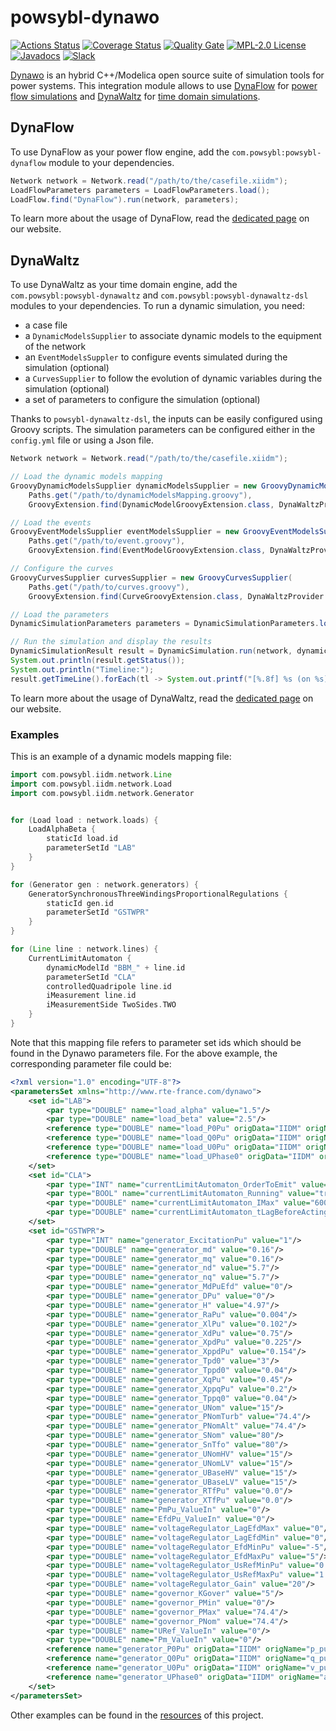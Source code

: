 # powsybl-dynawo

[![Actions Status](https://github.com/powsybl/powsybl-dynawo/workflows/CI/badge.svg)](https://github.com/powsybl/powsybl-dynawo/actions)
[![Coverage Status](https://sonarcloud.io/api/project_badges/measure?project=com.powsybl%3Apowsybl-dynawo&metric=coverage)](https://sonarcloud.io/component_measures?id=com.powsybl%3Apowsybl-dynawo&metric=coverage)
[![Quality Gate](https://sonarcloud.io/api/project_badges/measure?project=com.powsybl%3Apowsybl-dynawo&metric=alert_status)](https://sonarcloud.io/dashboard?id=com.powsybl%3Apowsybl-dynawo)
[![MPL-2.0 License](https://img.shields.io/badge/license-MPL_2.0-blue.svg)](https://www.mozilla.org/en-US/MPL/2.0/)
[![Javadocs](https://www.javadoc.io/badge/com.powsybl/powsybl-dynawo.svg?color=blue)](https://www.javadoc.io/doc/com.powsybl/powsybl-dynawo)
[![Slack](https://img.shields.io/badge/slack-powsybl-blueviolet.svg?logo=slack)](https://join.slack.com/t/powsybl/shared_invite/zt-rzvbuzjk-nxi0boim1RKPS5PjieI0rA)

[Dynawo](https://dynawo.github.io) is an hybrid C++/Modelica open source suite of simulation tools for power systems. This integration module allows to use [DynaFlow](https://dynawo.github.io/about/dynaflow) for [power flow simulations](https://www.powsybl.org/pages/documentation/simulation/powerflow) and [DynaWaltz](https://dynawo.github.io/about/dynawaltz) for [time domain simulations](https://www.powsybl.org/pages/documentation/simulation/timedomain).

## DynaFlow

To use DynaFlow as your power flow engine, add the `com.powsybl:powsybl-dynaflow` module to your dependencies.

```java
Network network = Network.read("/path/to/the/casefile.xiidm");
LoadFlowParameters parameters = LoadFlowParameters.load();
LoadFlow.find("DynaFlow").run(network, parameters);
```

To learn more about the usage of DynaFlow, read the [dedicated page](https://www.powsybl.org/pages/documentation/simulation/powerflow/dynaflow.html) on our website.

## DynaWaltz

To use DynaWaltz as your time domain engine, add the `com.powsybl:powsybl-dynawaltz` and  `com.powsybl:powsybl-dynawaltz-dsl` modules to your dependencies.
To run a dynamic simulation, you need:
- a case file
- a `DynamicModelsSupplier` to associate dynamic models to the equipment of the network
- an `EventModelsSuppler` to configure events simulated during the simulation (optional)
- a `CurvesSupplier` to follow the evolution of dynamic variables during the simulation (optional)
- a set of parameters to configure the simulation (optional)

Thanks to `powsybl-dynawaltz-dsl`, the inputs can be easily configured using Groovy scripts.
The simulation parameters can be configured either in the `config.yml` file or using a Json file.

```java
Network network = Network.read("/path/to/the/casefile.xiidm");

// Load the dynamic models mapping
GroovyDynamicModelsSupplier dynamicModelsSupplier = new GroovyDynamicModelsSupplier(
    Paths.get("/path/to/dynamicModelsMapping.groovy"),
    GroovyExtension.find(DynamicModelGroovyExtension.class, DynaWaltzProvider.NAME));

// Load the events
GroovyEventModelsSupplier eventModelsSupplier = new GroovyEventModelsSupplier(
    Paths.get("/path/to/event.groovy"),
    GroovyExtension.find(EventModelGroovyExtension.class, DynaWaltzProvider.NAME));

// Configure the curves
GroovyCurvesSupplier curvesSupplier = new GroovyCurvesSupplier(
    Paths.get("/path/to/curves.groovy"),
    GroovyExtension.find(CurveGroovyExtension.class, DynaWaltzProvider.NAME));

// Load the parameters
DynamicSimulationParameters parameters = DynamicSimulationParameters.load();

// Run the simulation and display the results
DynamicSimulationResult result = DynamicSimulation.run(network, dynamicModelsSupplier, eventModelsSupplier, curvesSupplier, parameters);
System.out.println(result.getStatus());
System.out.println("Timeline:");
result.getTimeLine().forEach(tl -> System.out.printf("[%.8f] %s (on %s)%n", tl.time(), tl.message(), tl.modelName()));
```

To learn more about the usage of DynaWaltz, read the [dedicated page](https://www.powsybl.org/pages/documentation/simulation/timedomain/dynawo) on our website.

### Examples

This is an example of a dynamic models mapping file:
```groovy
import com.powsybl.iidm.network.Line
import com.powsybl.iidm.network.Load
import com.powsybl.iidm.network.Generator


for (Load load : network.loads) {
    LoadAlphaBeta {
        staticId load.id
        parameterSetId "LAB"
    }
}

for (Generator gen : network.generators) {
    GeneratorSynchronousThreeWindingsProportionalRegulations {
        staticId gen.id
        parameterSetId "GSTWPR"
    }
}

for (Line line : network.lines) {
    CurrentLimitAutomaton {
        dynamicModelId "BBM_" + line.id
        parameterSetId "CLA"
        controlledQuadripole line.id
        iMeasurement line.id
        iMeasurementSide TwoSides.TWO
    }
}
```

Note that this mapping file refers to parameter set ids which should be found in the Dynawo parameters file.
For the above example, the corresponding parameter file could be:
```xml
<?xml version="1.0" encoding="UTF-8"?>
<parametersSet xmlns="http://www.rte-france.com/dynawo">
    <set id="LAB">
        <par type="DOUBLE" name="load_alpha" value="1.5"/>
        <par type="DOUBLE" name="load_beta" value="2.5"/>
        <reference type="DOUBLE" name="load_P0Pu" origData="IIDM" origName="p_pu"/>
        <reference type="DOUBLE" name="load_Q0Pu" origData="IIDM" origName="q_pu"/>
        <reference type="DOUBLE" name="load_U0Pu" origData="IIDM" origName="v_pu"/>
        <reference type="DOUBLE" name="load_UPhase0" origData="IIDM" origName="angle_pu"/>
    </set>
    <set id="CLA">
        <par type="INT" name="currentLimitAutomaton_OrderToEmit" value="1"/>
        <par type="BOOL" name="currentLimitAutomaton_Running" value="true"/>
        <par type="DOUBLE" name="currentLimitAutomaton_IMax" value="600"/>
        <par type="DOUBLE" name="currentLimitAutomaton_tLagBeforeActing" value="5"/>
    </set>
    <set id="GSTWPR">
        <par type="INT" name="generator_ExcitationPu" value="1"/>
        <par type="DOUBLE" name="generator_md" value="0.16"/>
        <par type="DOUBLE" name="generator_mq" value="0.16"/>
        <par type="DOUBLE" name="generator_nd" value="5.7"/>
        <par type="DOUBLE" name="generator_nq" value="5.7"/>
        <par type="DOUBLE" name="generator_MdPuEfd" value="0"/>
        <par type="DOUBLE" name="generator_DPu" value="0"/>
        <par type="DOUBLE" name="generator_H" value="4.97"/>
        <par type="DOUBLE" name="generator_RaPu" value="0.004"/>
        <par type="DOUBLE" name="generator_XlPu" value="0.102"/>
        <par type="DOUBLE" name="generator_XdPu" value="0.75"/>
        <par type="DOUBLE" name="generator_XpdPu" value="0.225"/>
        <par type="DOUBLE" name="generator_XppdPu" value="0.154"/>
        <par type="DOUBLE" name="generator_Tpd0" value="3"/>
        <par type="DOUBLE" name="generator_Tppd0" value="0.04"/>
        <par type="DOUBLE" name="generator_XqPu" value="0.45"/>
        <par type="DOUBLE" name="generator_XppqPu" value="0.2"/>
        <par type="DOUBLE" name="generator_Tppq0" value="0.04"/>
        <par type="DOUBLE" name="generator_UNom" value="15"/>
        <par type="DOUBLE" name="generator_PNomTurb" value="74.4"/>
        <par type="DOUBLE" name="generator_PNomAlt" value="74.4"/>
        <par type="DOUBLE" name="generator_SNom" value="80"/>
        <par type="DOUBLE" name="generator_SnTfo" value="80"/>
        <par type="DOUBLE" name="generator_UNomHV" value="15"/>
        <par type="DOUBLE" name="generator_UNomLV" value="15"/>
        <par type="DOUBLE" name="generator_UBaseHV" value="15"/>
        <par type="DOUBLE" name="generator_UBaseLV" value="15"/>
        <par type="DOUBLE" name="generator_RTfPu" value="0.0"/>
        <par type="DOUBLE" name="generator_XTfPu" value="0.0"/>
        <par type="DOUBLE" name="PmPu_ValueIn" value="0"/>
        <par type="DOUBLE" name="EfdPu_ValueIn" value="0"/>
        <par type="DOUBLE" name="voltageRegulator_LagEfdMax" value="0"/>
        <par type="DOUBLE" name="voltageRegulator_LagEfdMin" value="0"/>
        <par type="DOUBLE" name="voltageRegulator_EfdMinPu" value="-5"/>
        <par type="DOUBLE" name="voltageRegulator_EfdMaxPu" value="5"/>
        <par type="DOUBLE" name="voltageRegulator_UsRefMinPu" value="0.8"/>
        <par type="DOUBLE" name="voltageRegulator_UsRefMaxPu" value="1.2"/>
        <par type="DOUBLE" name="voltageRegulator_Gain" value="20"/>
        <par type="DOUBLE" name="governor_KGover" value="5"/>
        <par type="DOUBLE" name="governor_PMin" value="0"/>
        <par type="DOUBLE" name="governor_PMax" value="74.4"/>
        <par type="DOUBLE" name="governor_PNom" value="74.4"/>
        <par type="DOUBLE" name="URef_ValueIn" value="0"/>
        <par type="DOUBLE" name="Pm_ValueIn" value="0"/>
        <reference name="generator_P0Pu" origData="IIDM" origName="p_pu" type="DOUBLE"/>
        <reference name="generator_Q0Pu" origData="IIDM" origName="q_pu" type="DOUBLE"/>
        <reference name="generator_U0Pu" origData="IIDM" origName="v_pu" type="DOUBLE"/>
        <reference name="generator_UPhase0" origData="IIDM" origName="angle_pu" type="DOUBLE"/>
    </set>
</parametersSet>
```
 

Other examples can be found in the [resources](https://github.com/powsybl/powsybl-dynawo/tree/main/dynawaltz-dsl/src/test/resources) of this project.
